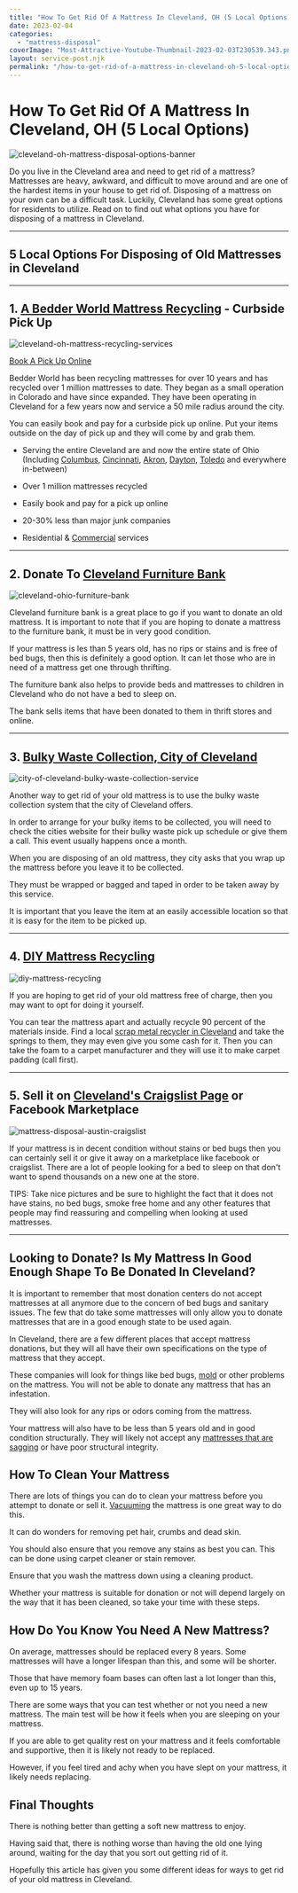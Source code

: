 ```yaml
---
title: "How To Get Rid Of A Mattress In Cleveland, OH (5 Local Options)"
date: 2023-02-04
categories: 
  - "mattress-disposal"
coverImage: "Most-Attractive-Youtube-Thumbnail-2023-02-03T230539.343.png"
layout: service-post.njk
permalink: "/how-to-get-rid-of-a-mattress-in-cleveland-oh-5-local-options.html"
---
```


# How To Get Rid Of A Mattress In Cleveland, OH (5 Local Options)

![cleveland-oh-mattress-disposal-options-banner](/filtered-images/Most-Attractive-Youtube-Thumbnail-2023-02-03T230539.343-1024x576.png)

Do you live in the Cleveland area and need to get rid of a mattress? Mattresses are heavy, awkward, and difficult to move around and are one of the hardest items in your house to get rid of. Disposing of a mattress on your own can be a difficult task. Luckily, Cleveland has some great options for residents to utilize. Read on to find out what options you have for disposing of a mattress in Cleveland.

* * *

## 5 Local Options For Disposing of Old Mattresses in Cleveland

* * *

## 1\. [A Bedder World Mattress Recycling](https://www.abedderworld.com/Cleveland-OH) - Curbside Pick Up

![cleveland-oh-mattress-recycling-services](/filtered-images/Screen-Shot-2023-02-03-at-10.20.22-PM-1024x491.png)

[Book A Pick Up Online](https://www.abedderworld.com/Cleveland-OH)

Bedder World has been recycling mattresses for over 10 years and has recycled over 1 million mattresses to date. They began as a small operation in Colorado and have since expanded. They have been operating in Cleveland for a few years now and service a 50 mile radius around the city. 

You can easily book and pay for a curbside pick up online. Put your items outside on the day of pick up and they will come by and grab them.

- Serving the entire Cleveland are and now the entire state of Ohio (Including [Columbus](https://www.abedderworld.com/how-to-get-rid-of-a-mattress-in-columbus-ohio.html/), [Cincinnati](https://www.abedderworld.com/how-to-get-rid-of-a-mattress-in-cincinnati-oh.html/), [Akron](https://www.abedderworld.com/Akron-OH), [Dayton](https://www.abedderworld.com/Dayton-OH), [Toledo](https://www.abedderworld.com/how-to-get-rid-of-a-mattress-in-toledo-ohio.html/) and everywhere in-between)

- Over 1 million mattresses recycled

- Easily book and pay for a pick up online

- 20-30% less than major junk companies

- Residential & [Commercial](https://www.abedderworld.com/commercial/) services

* * *

## 2\. Donate To [Cleveland Furniture Bank](http://clevelandfurniturebank.org/)

![cleveland-ohio-furniture-bank](/filtered-images/cropped-newlogo.png)

Cleveland furniture bank is a great place to go if you want to donate an old mattress. It is important to note that if you are hoping to donate a mattress to the furniture bank, it must be in very good condition.

If your mattress is les than 5 years old, has no rips or stains and is free of bed bugs, then this is definitely a good option. It can let those who are in need of a mattress get one through thrifting. 

The furniture bank also helps to provide beds and mattresses to children in Cleveland who do not have a bed to sleep on. 

The bank sells items that have been donated to them in thrift stores and online.

* * *

## 3\. [Bulky Waste Collection, City of Cleveland](https://www.clevelandohio.gov/CityofCleveland/Home/Government/CityAgencies/ParksRecreationandProperties/Waste)

![city-of-cleveland-bulky-waste-collection-service](/filtered-images/Screen-Shot-2023-02-03-at-10.38.33-PM-1024x761.png)

Another way to get rid of your old mattress is to use the bulky waste collection system that the city of Cleveland offers. 

In order to arrange for your bulky items to be collected, you will need to check the cities website for their bulky waste pick up schedule or give them a call. This event usually happens once a month.

When you are disposing of an old mattress, they city asks that you wrap up the mattress before you leave it to be collected.

They must be wrapped or bagged and taped in order to be taken away by this service. 

It is important that you leave the item at an easily accessible location so that it is easy for the item to be picked up. 

* * *

## 4\. [DIY Mattress Recycling](https://www.abedderworld.com/how-to-recycle-a-mattress/)

![diy-mattress-recycling](/filtered-images/Screen-Shot-2020-06-18-at-1.38.30-PM.png)

If you are hoping to get rid of your old mattress free of charge, then you may want to opt for doing it yourself.

You can tear the mattress apart and actually recycle 90 percent of the materials inside. Find a local [scrap metal recycler in Cleveland](https://www.broadwayscrapmetals.com/) and take the springs to them, they may even give you some cash for it. Then you can take the foam to a carpet manufacturer and they will use it to make carpet padding (call first).

* * *

## 5\. Sell it on [Cleveland's Craigslist Page](https://cleveland.craigslist.org/) or Facebook Marketplace

![mattress-disposal-austin-craigslist](/filtered-images/Screen-Shot-2019-12-11-at-8.06.07-AM-edited.png)

If your mattress is in decent condition without stains or bed bugs then you can certainly sell it or give it away on a marketplace like facebook or craigslist. There are a lot of people looking for a bed to sleep on that don't want to spend thousands on a new one at the store.

TIPS: Take nice pictures and be sure to highlight the fact that it does not have stains, no bed bugs, smoke free home and any other features that people may find reassuring and compelling when looking at used mattresses.

* * *

## Looking to Donate? Is My Mattress In Good Enough Shape To Be Donated In Cleveland?

It is important to remember that most donation centers do not accept mattresses at all anymore due to the concern of bed bugs and sanitary issues. The few that do take some mattresses will only allow you to donate mattresses that are in a good enough state to be used again.

In Cleveland, there are a few different places that accept mattress donations, but they will all have their own specifications on the type of mattress that they accept.

These companies will look for things like bed bugs, [mold](https://www.abedderworld.com/mold-on-a-mattress.html/) or other problems on the mattress. You will not be able to donate any mattress that has an infestation.

They will also look for any rips or odors coming from the mattress.

Your mattress will also have to be less than 5 years old and in good condition structurally. They will likely not accept any [mattresses that are sagging](https://www.abedderworld.com/a-sagging-mattresses-vs-mattress-body-impressions.html/) or have poor structural integrity.

## **How To Clean Your Mattress** 

There are lots of things you can do to clean your mattress before you attempt to donate or sell it. [Vacuuming](https://www.abedderworld.com/mattress-vacuums.html/) the mattress is one great way to do this.

It can do wonders for removing pet hair, crumbs and dead skin. 

You should also ensure that you remove any stains as best you can. This can be done using carpet cleaner or stain remover.

Ensure that you wash the mattress down using a cleaning product. 

Whether your mattress is suitable for donation or not will depend largely on the way that it has been cleaned, so take your time with these steps.

## **How Do You Know You Need A New Mattress?**

On average, mattresses should be replaced every 8 years. Some mattresses will have a longer lifespan than this, and some will be shorter.

Those that have memory foam bases can often last a lot longer than this, even up to 15 years.

There are some ways that you can test whether or not you need a new mattress. The main test will be how it feels when you are sleeping on your mattress.

If you are able to get quality rest on your mattress and it feels comfortable and supportive, then it is likely not ready to be replaced. 

However, if you feel tired and achy when you have slept on your mattress, it likely needs replacing.

## **Final Thoughts** 

There is nothing better than getting a soft new mattress to enjoy.

Having said that, there is nothing worse than having the old one lying around, waiting for the day that you sort out getting rid of it.

Hopefully this article has given you some different ideas for ways to get rid of your old mattress in Cleveland.
